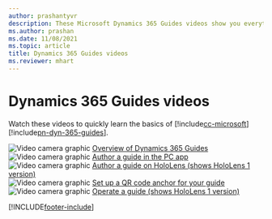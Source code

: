 ```yaml
---
author: prashantyvr
description: These Microsoft Dynamics 365 Guides videos show you everything that you need to know to get started with authoring, operating, and analyzing guides.
ms.author: prashan
ms.date: 11/08/2021
ms.topic: article
title: Dynamics 365 Guides videos
ms.reviewer: mhart
---
```


# Dynamics 365 Guides videos

Watch these videos to quickly learn the basics of [!include[cc-microsoft](../includes/cc-microsoft.md)] [!include[pn-dyn-365-guides](../includes/pn-dyn-365-guides.md)].

![Video camera graphic](media/video-camera.PNG "Video camera graphic") [Overview of Dynamics 365 Guides](https://aka.ms/guidesoverview)<br>
![Video camera graphic](media/video-camera.PNG "Video camera graphic") [Author a guide in the PC app](https://aka.ms/pcauthor)<br>
![Video camera graphic](media/video-camera.PNG "Video camera graphic") [Author a guide on HoloLens (shows HoloLens 1 version)](https://aka.ms/hololensauthor)<br>
![Video camera graphic](media/video-camera.PNG "Video camera graphic") [Set up a QR code anchor for your guide](https://youtu.be/NhdBG3emNUs)<br>
![Video camera graphic](media/video-camera.PNG "Video camera graphic") [Operate a guide (shows HoloLens 1 version)](https://aka.ms/guidesoperate)<br>

[!INCLUDE[footer-include](../includes/footer-banner.md)]
